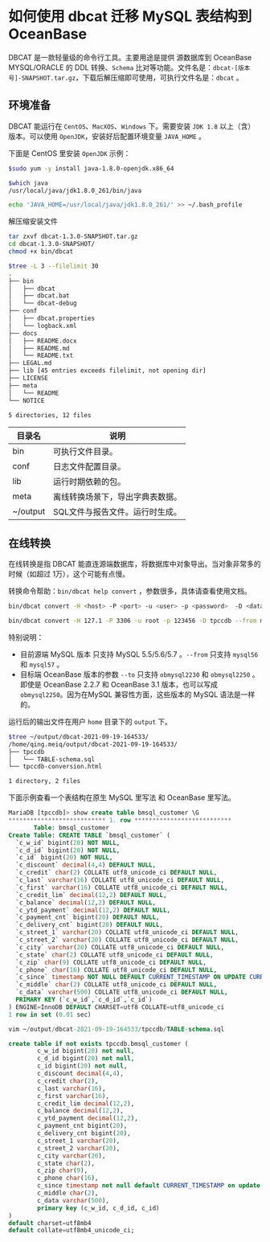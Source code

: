 # 如何使用 dbcat 迁移 MySQL 表结构到 OceanBase

DBCAT 是一款轻量级的命令行工具。主要用途是提供 源数据库到 OceanBase MYSQL/ORACLE 的 DDL 转换、`Schema` 比对等功能。文件名是：`dbcat-[版本号]-SNAPSHOT.tar.gz`，下载后解压缩即可使用，可执行文件名是：`dbcat` 。

## 环境准备

DBCAT  能运行在 `CentOS`、`MacXOS`、`Windows` 下。需要安装 `JDK 1.8` 以上（含）版本。可以使用 `OpenJDK`，安装好后配置环境变量 `JAVA_HOME` 。

下面是 CentOS 里安装 `OpenJDK` 示例：

```bash
$sudo yum -y install java-1.8.0-openjdk.x86_64

$which java
/usr/local/java/jdk1.8.0_261/bin/java

echo 'JAVA_HOME=/usr/local/java/jdk1.8.0_261/' >> ~/.bash_profile

```

解压缩安装文件

```bash
tar zxvf dbcat-1.3.0-SNAPSHOT.tar.gz
cd dbcat-1.3.0-SNAPSHOT/
chmod +x bin/dbcat

$tree -L 3 --filelimit 30
.
├── bin
│   ├── dbcat
│   ├── dbcat.bat
│   └── dbcat-debug
├── conf
│   ├── dbcat.properties
│   └── logback.xml
├── docs
│   ├── README.docx
│   ├── README.md
│   └── README.txt
├── LEGAL.md
├── lib [45 entries exceeds filelimit, not opening dir]
├── LICENSE
├── meta
│   └── README
└── NOTICE

5 directories, 12 files
```

| 目录名    | 说明                |
|--------|-------------------|
| bin    | 可执行文件目录。          |
| conf   | 日志文件配置目录。         |
| lib    | 运行时期依赖的包。         |
| meta   | 离线转换场景下，导出字典表数据。  |
| ~/output | SQL文件与报告文件。运行时生成。 |

## 在线转换

在线转换是指 DBCAT 能直连源端数据库，将数据库中对象导出。当对象非常多的时候（如超过 1万），这个可能有点慢。

转换命令帮助：`bin/dbcat help convert` ，参数很多，具体请查看使用文档。

```bash
bin/dbcat convert -H <host> -P <port> -u <user> -p <password>  -D <database> --from <from> --to <to> --all

bin/dbcat convert -H 127.1 -P 3306 -u root -p 123456 -D tpccdb --from mysql56 --to obmysql2230 --all
```

特别说明：

+ 目前源端 MySQL 版本 只支持 MySQL 5.5/5.6/5.7 。`--from` 只支持 `mysql56` 和 `mysql57` 。
+ 目标端 OceanBase 版本的参数 `--to` 只支持 `obmysql2230` 和 `obmysql2250` 。即使是 OceanBase 2.2.7 和 OceanBase 3.1 版本，也可以写成 `obmysql2250`。因为在MySQL 兼容性方面，这些版本的 MySQL 语法是一样的。

运行后的输出文件在用户 `home` 目录下的 `output` 下。

```bash
$tree ~/output/dbcat-2021-09-19-164533/
/home/qing.meiq/output/dbcat-2021-09-19-164533/
├── tpccdb
│   └── TABLE-schema.sql
└── tpccdb-conversion.html

1 directory, 2 files
```

下面示例查看一个表结构在原生 MySQL 里写法 和 OceanBase 里写法。

```sql
MariaDB [tpccdb]> show create table bmsql_customer \G
*************************** 1. row ***************************
       Table: bmsql_customer
Create Table: CREATE TABLE `bmsql_customer` (
  `c_w_id` bigint(20) NOT NULL,
  `c_d_id` bigint(20) NOT NULL,
  `c_id` bigint(20) NOT NULL,
  `c_discount` decimal(4,4) DEFAULT NULL,
  `c_credit` char(2) COLLATE utf8_unicode_ci DEFAULT NULL,
  `c_last` varchar(16) COLLATE utf8_unicode_ci DEFAULT NULL,
  `c_first` varchar(16) COLLATE utf8_unicode_ci DEFAULT NULL,
  `c_credit_lim` decimal(12,2) DEFAULT NULL,
  `c_balance` decimal(12,2) DEFAULT NULL,
  `c_ytd_payment` decimal(12,2) DEFAULT NULL,
  `c_payment_cnt` bigint(20) DEFAULT NULL,
  `c_delivery_cnt` bigint(20) DEFAULT NULL,
  `c_street_1` varchar(20) COLLATE utf8_unicode_ci DEFAULT NULL,
  `c_street_2` varchar(20) COLLATE utf8_unicode_ci DEFAULT NULL,
  `c_city` varchar(20) COLLATE utf8_unicode_ci DEFAULT NULL,
  `c_state` char(2) COLLATE utf8_unicode_ci DEFAULT NULL,
  `c_zip` char(9) COLLATE utf8_unicode_ci DEFAULT NULL,
  `c_phone` char(16) COLLATE utf8_unicode_ci DEFAULT NULL,
  `c_since` timestamp NOT NULL DEFAULT CURRENT_TIMESTAMP ON UPDATE CURRENT_TIMESTAMP,
  `c_middle` char(2) COLLATE utf8_unicode_ci DEFAULT NULL,
  `c_data` varchar(500) COLLATE utf8_unicode_ci DEFAULT NULL,
  PRIMARY KEY (`c_w_id`,`c_d_id`,`c_id`)
) ENGINE=InnoDB DEFAULT CHARSET=utf8 COLLATE=utf8_unicode_ci
1 row in set (0.01 sec)

vim ~/output/dbcat-2021-09-19-164533/tpccdb/TABLE-schema.sql

create table if not exists tpccdb.bmsql_customer (
        c_w_id bigint(20) not null,
        c_d_id bigint(20) not null,
        c_id bigint(20) not null,
        c_discount decimal(4,4),
        c_credit char(2),
        c_last varchar(16),
        c_first varchar(16),
        c_credit_lim decimal(12,2),
        c_balance decimal(12,2),
        c_ytd_payment decimal(12,2),
        c_payment_cnt bigint(20),
        c_delivery_cnt bigint(20),
        c_street_1 varchar(20),
        c_street_2 varchar(20),
        c_city varchar(20),
        c_state char(2),
        c_zip char(9),
        c_phone char(16),
        c_since timestamp not null default CURRENT_TIMESTAMP on update CURRENT_TIMESTAMP,
        c_middle char(2),
        c_data varchar(500),
        primary key (c_w_id, c_d_id, c_id)
)
default charset=utf8mb4
default collate=utf8mb4_unicode_ci;
```
